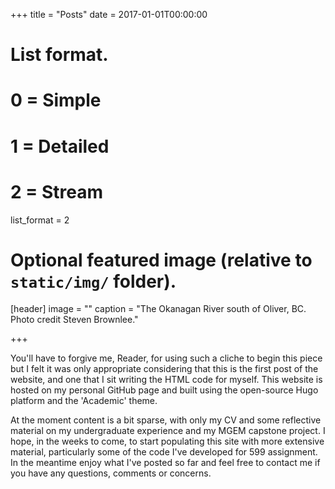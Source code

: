 +++
title = "Posts"
date = 2017-01-01T00:00:00

# List format.
#   0 = Simple
#   1 = Detailed
#   2 = Stream
list_format = 2

# Optional featured image (relative to `static/img/` folder).
[header]
image = ""
caption = "The Okanagan River south of Oliver, BC. Photo credit Steven Brownlee."

+++

You'll have to forgive me, Reader, for using such a cliche to begin this piece but I felt it was only appropriate
considering that this is the first post of the website, and one that I sit writing the HTML code for myself. This 
website is hosted on my personal GitHub page and built using the open-source Hugo platform and the 'Academic' theme.

At the moment content is a bit sparse, with only my CV and some reflective material on my undergraduate experience and
my MGEM capstone project. I hope, in the weeks to come, to start populating this site with more extensive material, 
particularly some of the code I've developed for 599 assignment. In the meantime enjoy what I've posted so far and 
feel free to contact me if you have any questions, comments or concerns.
